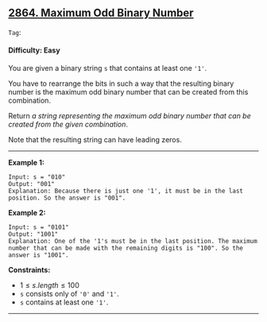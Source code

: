 ## [2864. Maximum Odd Binary Number](https://leetcode.com/problems/maximum-odd-binary-number)

```Tag```:

#### Difficulty: Easy

You are given a binary string ```s``` that contains at least one ```'1'```.

You have to rearrange the bits in such a way that the resulting binary number is the maximum odd binary number that can be created from this combination.

Return _a string representing the maximum odd binary number that can be created from the given combination_.

Note that the resulting string can have leading zeros.

---

__Example 1:__

```
Input: s = "010"
Output: "001"
Explanation: Because there is just one '1', it must be in the last position. So the answer is "001".
```

__Example 2:__

```
Input: s = "0101"
Output: "1001"
Explanation: One of the '1's must be in the last position. The maximum number that can be made with the remaining digits is "100". So the answer is "1001".
```

__Constraints:__

- $1 \le s.length \le 100$
- ```s``` consists only of ```'0'``` and ```'1'```.
- ```s``` contains at least one ```'1'```.

---
